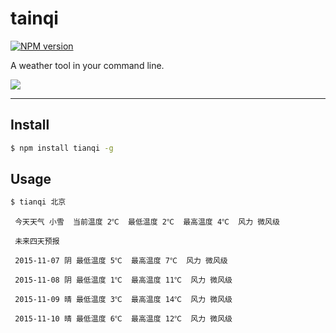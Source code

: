 # tainqi

[![NPM version](https://img.shields.io/npm/v/tianqi.svg?style=flat)](https://npmjs.org/package/tianqi)

A weather tool in your command line. 

![](http://images2015.cnblogs.com/blog/463864/201511/463864-20151106221827258-2005760871.jpg)

---

## Install

```bash
$ npm install tianqi -g
```

## Usage

```bash
$ tianqi 北京
```

```
 今天天气 小雪  当前温度 2℃  最低温度 2℃  最高温度 4℃  风力 微风级

 未来四天预报

 2015-11-07 阴 最低温度 5℃  最高温度 7℃  风力 微风级

 2015-11-08 阴 最低温度 1℃  最高温度 11℃  风力 微风级

 2015-11-09 晴 最低温度 3℃  最高温度 14℃  风力 微风级

 2015-11-10 晴 最低温度 6℃  最高温度 12℃  风力 微风级

```
